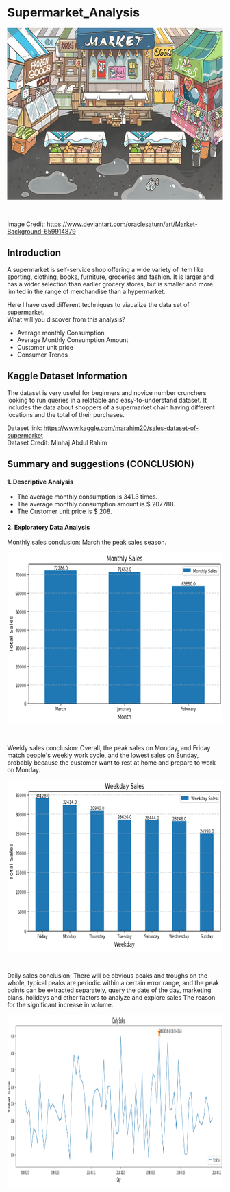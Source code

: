 # Supermarket_Analysis

<p align="center">
 <img src="market.jpg" width="700" height="400">
</p> <br>

Image Credit: https://www.deviantart.com/oraclesaturn/art/Market-Background-659914879

## Introduction
A supermarket is self-service shop offering a wide variety of item like sporting, clothing, books, furniture, groceries and fashion. It is larger and has a wider selection than earlier grocery stores, but is smaller and more limited in the range of merchandise than a hypermarket.

Here I have used different techniques to viaualize the data set of supermarket. <br>
What will you discover from this analysis?

- Average monthly Consumption
- Average Monthly Consumption Amount
- Customer unit price
- Consumer Trends

## Kaggle Dataset Information

The dataset is very useful for beginners and novice number crunchers looking to run queries in a relatable and easy-to-understand dataset. It includes the data about shoppers of a supermarket chain having different locations and the total of their purchases.

Dataset link: https://www.kaggle.com/marahim20/sales-dataset-of-supermarket <br>
Dataset Credit: Minhaj Abdul Rahim

## Summary and suggestions (CONCLUSION)

#### 1. Descriptive Analysis

- The average monthly consumption is 341.3 times.
- The average monthly consumption amount is $ 207788.
- The Customer unit price is $ 208.

#### 2. Exploratory Data Analysis

Monthly sales conclusion: March the peak sales season.

<p align="center">
  <img src="monthly_sales.png" width="800" height="400">
</p> <br>

Weekly sales conclusion: Overall, the peak sales on Monday, and Friday match people's weekly work cycle, and the lowest sales on Sunday, probably because the customer want to rest at home and prepare to work on Monday.

<p align="center">
  <img src="weekday_sales.png" width="800" height="400">
</p> <br>

Daily sales conclusion: There will be obvious peaks and troughs on the whole, typical peaks are periodic within a certain error range, and the peak points can be extracted separately, query the date of the day, marketing plans, holidays and other factors to analyze and explore sales The reason for the significant increase in volume.

<p align="center">
  <img src="daily_sales.png" width="800" height="400">
</p> <br>

